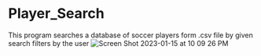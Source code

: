 # Player_Search
This program searches a database of soccer players form .csv file by given search filters by the user 
![Screen Shot 2023-01-15 at 10 09 26 PM](https://user-images.githubusercontent.com/55638166/212590510-fb8869ec-4bec-495a-b1fd-1a38063d759a.png)
